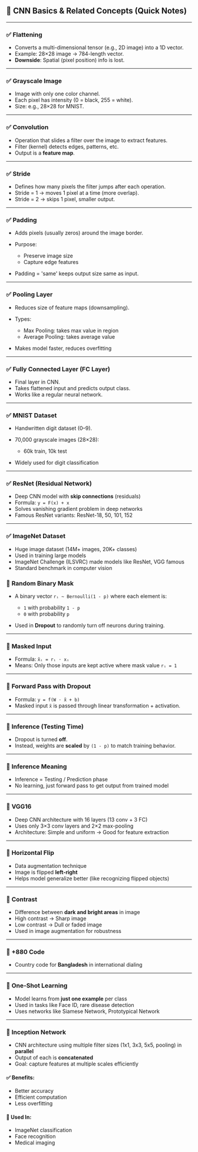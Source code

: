 ## 🧠 CNN Basics & Related Concepts (Quick Notes)

---

### ✅ Flattening

* Converts a multi-dimensional tensor (e.g., 2D image) into a 1D vector.
* Example: 28×28 image → 784-length vector.
* **Downside**: Spatial (pixel position) info is lost.

---

### ✅ Grayscale Image

* Image with only one color channel.
* Each pixel has intensity (0 = black, 255 = white).
* Size: e.g., 28×28 for MNIST.

---

### ✅ Convolution

* Operation that slides a filter over the image to extract features.
* Filter (kernel) detects edges, patterns, etc.
* Output is a **feature map**.

---

### ✅ Stride

* Defines how many pixels the filter jumps after each operation.
* Stride = 1 → moves 1 pixel at a time (more overlap).
* Stride = 2 → skips 1 pixel, smaller output.

---

### ✅ Padding

* Adds pixels (usually zeros) around the image border.
* Purpose:

  * Preserve image size
  * Capture edge features
* Padding = 'same' keeps output size same as input.

---

### ✅ Pooling Layer

* Reduces size of feature maps (downsampling).
* Types:

  * Max Pooling: takes max value in region
  * Average Pooling: takes average value
* Makes model faster, reduces overfitting

---

### ✅ Fully Connected Layer (FC Layer)

* Final layer in CNN.
* Takes flattened input and predicts output class.
* Works like a regular neural network.

---

### ✅ MNIST Dataset

* Handwritten digit dataset (0–9).
* 70,000 grayscale images (28×28):

  * 60k train, 10k test
* Widely used for digit classification

---

### ✅ ResNet (Residual Network)

* Deep CNN model with **skip connections** (residuals)
* Formula: `y = F(x) + x`
* Solves vanishing gradient problem in deep networks
* Famous ResNet variants: ResNet-18, 50, 101, 152

---

### ✅ ImageNet Dataset

* Huge image dataset (14M+ images, 20K+ classes)
* Used in training large models
* ImageNet Challenge (ILSVRC) made models like ResNet, VGG famous
* Standard benchmark in computer vision
  
### 🔹 **Random Binary Mask**

* A binary vector `rᵢ ~ Bernoulli(1 - p)` where each element is:

  * `1` with probability `1 - p`
  * `0` with probability `p`
* Used in **Dropout** to randomly turn off neurons during training.

---

### 🔹 **Masked Input**

* Formula: `x̃ᵢ = rᵢ ⋅ xᵢ`
* Means: Only those inputs are kept active where mask value `rᵢ = 1`

---

### 🔹 **Forward Pass with Dropout**

* Formula: `y = f(W ⋅ x̃ + b)`
* Masked input `x̃` is passed through linear transformation + activation.

---

### 🔹 **Inference (Testing Time)**

* Dropout is turned **off**.
* Instead, weights are **scaled** by `(1 - p)` to match training behavior.

---

### 🔹 **Inference Meaning**

* Inference = Testing / Prediction phase
* No learning, just forward pass to get output from trained model

---

### 🔹 **VGG16**

* Deep CNN architecture with 16 layers (13 conv + 3 FC)
* Uses only 3×3 conv layers and 2×2 max-pooling
* Architecture: Simple and uniform → Good for feature extraction

---

### 🔹 **Horizontal Flip**

* Data augmentation technique
* Image is flipped **left-right**
* Helps model generalize better (like recognizing flipped objects)

---

### 🔹 **Contrast**

* Difference between **dark and bright areas** in image
* High contrast → Sharp image
* Low contrast → Dull or faded image
* Used in image augmentation for robustness

---

### 🔹 **+880 Code**

* Country code for **Bangladesh** in international dialing

---

### 🔹 **One-Shot Learning**

* Model learns from **just one example** per class
* Used in tasks like Face ID, rare disease detection
* Uses networks like Siamese Network, Prototypical Network

---

### 🔹 **Inception Network**

* CNN architecture using multiple filter sizes (1x1, 3x3, 5x5, pooling) in **parallel**
* Output of each is **concatenated**
* Goal: capture features at multiple scales efficiently

#### ✅ Benefits:

* Better accuracy
* Efficient computation
* Less overfitting

#### 🧱 Used In:

* ImageNet classification
* Face recognition
* Medical imaging


  
